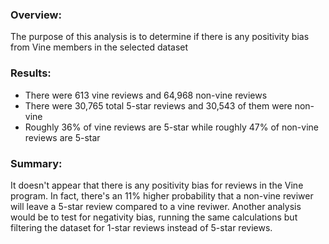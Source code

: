 ### Overview:

The purpose of this analysis is to determine if there is any positivity bias from Vine members in the selected dataset

### Results:

- There were 613 vine reviews and 64,968 non-vine reviews
- There were 30,765 total 5-star reviews and 30,543 of them were non-vine
- Roughly 36% of vine reviews are 5-star while roughly 47% of non-vine reviews are 5-star

### Summary:

It doesn't appear that there is any positivity bias for reviews in the Vine program. In fact, there's an 11% higher probability that a non-vine reviwer will leave a 5-star review compared to a vine reviwer. Another analysis would be to test for negativity bias, running the same calculations but filtering the dataset for 1-star reviews instead of 5-star reviews.
